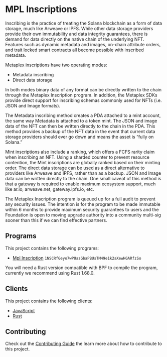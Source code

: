 # MPL Inscriptions

Inscribing is the practice of treating the Solana blockchain as a form of data storage, much like Arweave or IPFS. While other data storage providers provide their own immutability and data integrity guarantees, there is demand for data directly on the native chain of the underlying NFT. Features such as dynamic metadata and images, on-chain attribute orders, and trait locked smart contracts all become possible with inscribed metadata.

Metaplex inscriptions have two operating modes:

- Metadata inscribing
- Direct data storage

In both modes binary data of any format can be directly written to the chain through the Metaplex Inscription program. In addition, the Metaplex SDKs provide direct support for inscribing schemas commonly used for NFTs (i.e. JSON and Image formats).

The Metadata inscribing method creates a PDA attached to a mint account, the same way Metadata is attached to a token mint. The JSON and image data of the NFT can then be written directly to the chain in the PDA. This method provides a backup of the NFT data in the event that current data storage providers should ever go down and means the asset is “fully on Solana.”

Mint inscriptions also include a ranking, which offers a FCFS rarity claim when inscribing an NFT. Using a sharded counter to prevent resource contention, the Mint inscriptions are globally ranked based on their minting order.
The direct data storage can be used as a direct alternative to providers like Arweave and IPFS, rather than as a backup. JSON and Image data can be written directly to the chain. One small caveat of this method is that a gateway is required to enable maximum ecosystem support, much like ar.io, arweave.net, gateway.ipfs.io, etc.

The Metaplex Inscription program is queued up for a full audit to prevent any security issues. The intention is for the program to be made immutable within 6 months to provide maximum security guarantees to users and the Foundation is open to moving upgrade authority into a community multi-sig sooner than this if we can find effective partners.

## Programs

This project contains the following programs:

- [Mpl Inscription](./programs/inscription/README.md) `1NSCRfGeyo7wPUazGbaPBUsTM49e1k2aXewHGARfzSo`

You will need a Rust version compatible with BPF to compile the program, currently we recommend using Rust 1.68.0.

## Clients

This project contains the following clients:

- [JavaScript](./clients/js/README.md)
- [Rust](./clients/rust/README.md)

## Contributing

Check out the [Contributing Guide](./CONTRIBUTING.md) the learn more about how to contribute to this project.
